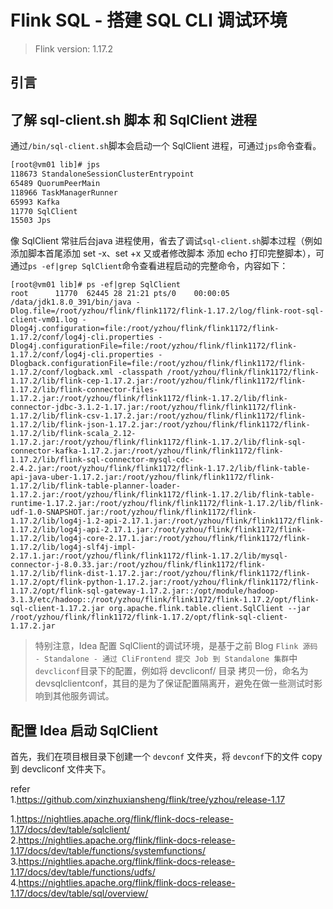 # Flink SQL - 搭建 SQL CLI 调试环境    

>Flink version: 1.17.2       

## 引言   


## 了解 sql-client.sh 脚本 和 SqlClient 进程 
通过`/bin/sql-client.sh`脚本会启动一个 SqlClient 进程，可通过`jps`命令查看。   
```bash
[root@vm01 lib]# jps
118673 StandaloneSessionClusterEntrypoint
65489 QuorumPeerMain
118966 TaskManagerRunner
65993 Kafka
11770 SqlClient
15503 Jps
```     

像 SqlClient 常驻后台java 进程使用，省去了调试`sql-client.sh`脚本过程（例如添加脚本首尾添加 set -x、set +x 又或者修改脚本 添加 echo 打印完整脚本），可通过`ps -ef|grep SqlClient`命令查看进程启动的完整命令，内容如下：           
```shell
[root@vm01 lib]# ps -ef|grep SqlClient  
root      11770  62445 28 21:21 pts/0    00:00:05 /data/jdk1.8.0_391/bin/java -Dlog.file=/root/yzhou/flink/flink1172/flink-1.17.2/log/flink-root-sql-client-vm01.log -Dlog4j.configuration=file:/root/yzhou/flink/flink1172/flink-1.17.2/conf/log4j-cli.properties -Dlog4j.configurationFile=file:/root/yzhou/flink/flink1172/flink-1.17.2/conf/log4j-cli.properties -Dlogback.configurationFile=file:/root/yzhou/flink/flink1172/flink-1.17.2/conf/logback.xml -classpath /root/yzhou/flink/flink1172/flink-1.17.2/lib/flink-cep-1.17.2.jar:/root/yzhou/flink/flink1172/flink-1.17.2/lib/flink-connector-files-1.17.2.jar:/root/yzhou/flink/flink1172/flink-1.17.2/lib/flink-connector-jdbc-3.1.2-1.17.jar:/root/yzhou/flink/flink1172/flink-1.17.2/lib/flink-csv-1.17.2.jar:/root/yzhou/flink/flink1172/flink-1.17.2/lib/flink-json-1.17.2.jar:/root/yzhou/flink/flink1172/flink-1.17.2/lib/flink-scala_2.12-1.17.2.jar:/root/yzhou/flink/flink1172/flink-1.17.2/lib/flink-sql-connector-kafka-1.17.2.jar:/root/yzhou/flink/flink1172/flink-1.17.2/lib/flink-sql-connector-mysql-cdc-2.4.2.jar:/root/yzhou/flink/flink1172/flink-1.17.2/lib/flink-table-api-java-uber-1.17.2.jar:/root/yzhou/flink/flink1172/flink-1.17.2/lib/flink-table-planner-loader-1.17.2.jar:/root/yzhou/flink/flink1172/flink-1.17.2/lib/flink-table-runtime-1.17.2.jar:/root/yzhou/flink/flink1172/flink-1.17.2/lib/flink-udf-1.0-SNAPSHOT.jar:/root/yzhou/flink/flink1172/flink-1.17.2/lib/log4j-1.2-api-2.17.1.jar:/root/yzhou/flink/flink1172/flink-1.17.2/lib/log4j-api-2.17.1.jar:/root/yzhou/flink/flink1172/flink-1.17.2/lib/log4j-core-2.17.1.jar:/root/yzhou/flink/flink1172/flink-1.17.2/lib/log4j-slf4j-impl-2.17.1.jar:/root/yzhou/flink/flink1172/flink-1.17.2/lib/mysql-connector-j-8.0.33.jar:/root/yzhou/flink/flink1172/flink-1.17.2/lib/flink-dist-1.17.2.jar:/root/yzhou/flink/flink1172/flink-1.17.2/opt/flink-python-1.17.2.jar:/root/yzhou/flink/flink1172/flink-1.17.2/opt/flink-sql-gateway-1.17.2.jar::/opt/module/hadoop-3.1.3/etc/hadoop::/root/yzhou/flink/flink1172/flink-1.17.2/opt/flink-sql-client-1.17.2.jar org.apache.flink.table.client.SqlClient --jar /root/yzhou/flink/flink1172/flink-1.17.2/opt/flink-sql-client-1.17.2.jar      
```  

>特别注意，Idea 配置 SqlClient的调试环境，是基于之前 Blog `Flink 源码 - Standalone - 通过 CliFrontend 提交 Job 到 Standalone 集群`中`devcliconf`目录下的配置，例如将 devcliconf/ 目录 拷贝一份，命名为 devsqlclientconf，其目的是为了保证配置隔离开，避免在做一些测试时影响到其他服务调试。        

## 配置 Idea 启动 SqlClient      
首先，我们在项目根目录下创建一个 `devconf` 文件夹，将 `devconf`下的文件 copy 到 devcliconf 文件夹下。 







refer        
1.https://github.com/xinzhuxiansheng/flink/tree/yzhou/release-1.17    



1.https://nightlies.apache.org/flink/flink-docs-release-1.17/docs/dev/table/sqlclient/      
2.https://nightlies.apache.org/flink/flink-docs-release-1.17/docs/dev/table/functions/systemfunctions/   
3.https://nightlies.apache.org/flink/flink-docs-release-1.17/docs/dev/table/functions/udfs/      
4.https://nightlies.apache.org/flink/flink-docs-release-1.17/docs/dev/table/sql/overview/        

